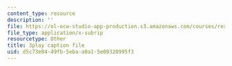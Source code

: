 ```yaml
---
content_type: resource
description: ''
file: https://ol-ocw-studio-app-production.s3.amazonaws.com/courses/res-8-005-vibrations-and-waves-problem-solving-fall-2012/d5c73e0449fb5ebaa0a15e09320995f3_U_C7xW_gCfI.vtt
file_type: application/x-subrip
resourcetype: Other
title: 3play caption file
uid: d5c73e04-49fb-5eba-a0a1-5e09320995f3
---
```

